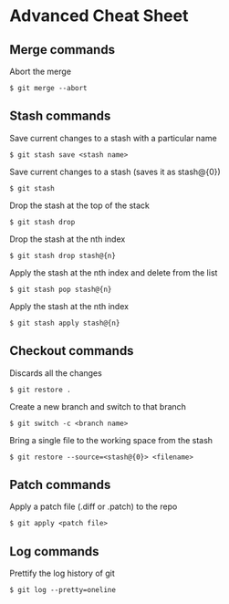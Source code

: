 # Advanced Cheat Sheet


## Merge commands

Abort the merge

`$ git merge --abort`

## Stash commands

Save current changes to a stash with a particular name

`$ git stash save <stash name>`

Save current changes to a stash (saves it as stash@{0})

`$ git stash`

Drop the stash at the top of the stack

`$ git stash drop`

Drop the stash at the nth index

`$ git stash drop stash@{n}`

Apply the stash at the nth index and delete from the list

`$ git stash pop stash@{n}`

Apply the stash at the nth index

`$ git stash apply stash@{n}`


## Checkout commands

Discards all the changes

`$ git restore .`

Create a new branch and switch to that branch

`$ git switch -c <branch name>`

Bring a single file to the working space from the stash

`$ git restore --source=<stash@{0}> <filename>`

## Patch commands

Apply a patch file (.diff or .patch) to the repo

`$ git apply <patch file>`

## Log commands

Prettify the log history of git

`$ git log --pretty=oneline`

